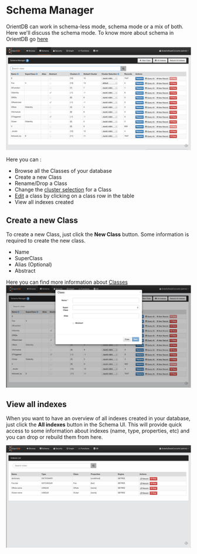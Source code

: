 # Schema Manager

OrientDB can work in schema-less mode, schema mode or a mix of both. Here we'll discuss the schema mode. To know more about schema in OrientDB go [here](../orientdb.wiki/Schema.md)

![Schema](images/schema.png)

Here you can :

* Browse all the Classes of your database
* Create a new Class
* Rename/Drop a Class
* Change the [cluster selection](../orientdb.wiki/SQL-Alter-Class.md) for a Class 
* [Edit](Class.md) a class by clicking on a class row in the table
* View all indexes created


## Create a new Class

To create a new Class, just click the **New Class** button.
Some information is required to create the new class.

* Name
* SuperClass
* Alias (Optional)
* Abstract 

Here you can find more information about [Classes](../orientdb.wiki/Schema.md#class)
![newClass](images/newClass.png)

## View all indexes

When you want to have an overview of all indexes created in your database, just click the **All indexes** button in the Schema UI. This will provide quick access to some information about indexes (name, type, properties, etc) and you can drop or rebuild them from here.

![newClass](images/indexes.png)

